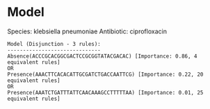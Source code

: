 
# Model

Species: klebsiella pneumoniae
Antibiotic: ciprofloxacin

```
Model (Disjunction - 3 rules):
------------------------------
Absence(ACCCGCACGGCGACTCCGCGGTATACGACAC) [Importance: 0.86, 4 equivalent rules]
OR
Presence(AAACTTCACACATTGCGATCTGACCAATTCG) [Importance: 0.22, 20 equivalent rules]
OR
Presence(AAATCTGATTTATTCAACAAAGCCTTTTTAA) [Importance: 0.01, 25 equivalent rules]

```

